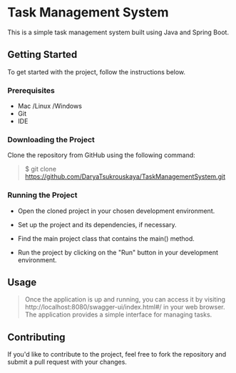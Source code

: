 # Task Management System

This is a simple task management system built using Java and Spring Boot.

## Getting Started

To get started with the project, follow the instructions below.

### Prerequisites
- Mac /Linux /Windows
- Git
- IDE

### Downloading the Project

Clone the repository from GitHub using the following command:

>$ git clone https://github.com/DaryaTsukrouskaya/TaskManagementSystem.git

### Running the Project
- Open the cloned project in your chosen development environment.

- Set up the project and its dependencies, if necessary.

- Find the main project class that contains the main() method.

- Run the project by clicking on the "Run" button in your development environment.

## Usage

>Once the application is up and running, you can access it by visiting http://localhost:8080/swagger-ui/index.html#/ in your web browser. The application provides a simple interface for managing tasks.

## Contributing

If you'd like to contribute to the project, feel free to fork the repository and submit a pull request with your changes.

